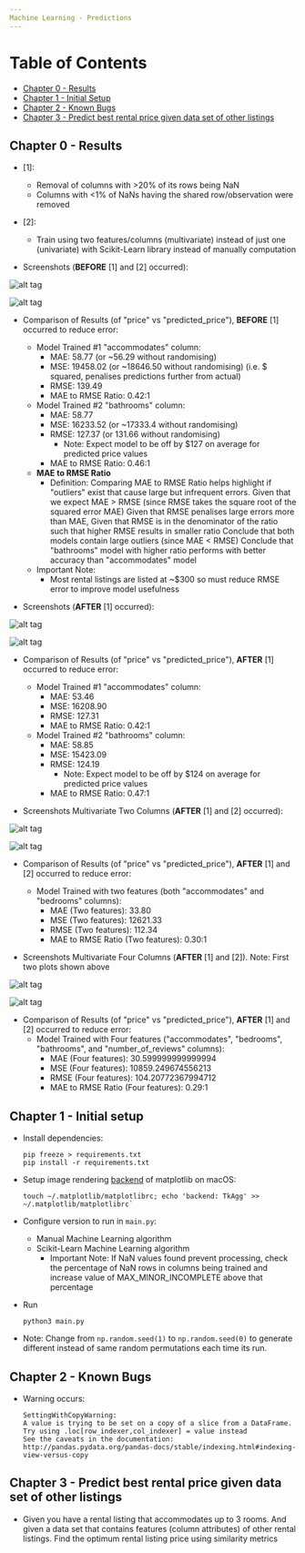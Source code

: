 ```yaml
---
Machine Learning - Predictions
---
```


# Table of Contents
  * [Chapter 0 - Results](#chapter-0)
  * [Chapter 1 - Initial Setup](#chapter-1)
  * [Chapter 2 - Known Bugs](#chapter-2)
  * [Chapter 3 - Predict best rental price given data set of other listings](#chapter-3)

## Chapter 0 - Results

* [1]:
    * Removal of columns with >20% of its rows being NaN
    * Columns with <1% of NaNs having the shared row/observation were removed

* [2]:
    * Train using two features/columns (multivariate) instead of just one (univariate) with Scikit-Learn library instead of manually computation

* Screenshots (**BEFORE** [1] and [2] occurred):

![alt tag](https://raw.githubusercontent.com/ltfschoen/ML-Predictions/master/screenshots/part1/screenshot_accommodates_feature_univariate.png)

![alt tag](https://raw.githubusercontent.com/ltfschoen/ML-Predictions/master/screenshots/part1/screenshot_bedrooms_feature_univariate.png)

* Comparison of Results (of "price" vs "predicted_price"), **BEFORE** [1] occurred to reduce error:
    * Model Trained #1 "accommodates" column:
        * MAE: 58.77 (or ~56.29 without randomising)
        * MSE: 19458.02 (or ~18646.50 without randomising) (i.e. $ squared, penalises predictions further from actual)
        * RMSE: 139.49
        * MAE to RMSE Ratio: 0.42:1
    * Model Trained #2 "bathrooms" column:
        * MAE: 58.77
        * MSE: 16233.52 (or ~17333.4 without randomising)
        * RMSE: 127.37 (or 131.66 without randomising)
            * Note: Expect model to be off by $127 on average for predicted price values
        * MAE to RMSE Ratio: 0.46:1
    * **MAE to RMSE Ratio**
        * Definition: Comparing MAE to RMSE Ratio helps highlight if "outliers" exist that cause large but infrequent errors.
        Given that we expect MAE > RMSE (since RMSE takes the square root of the squared error MAE)
        Given that RMSE penalises large errors more than MAE,
        Given that RMSE is in the denominator of the ratio such that higher RMSE results in smaller ratio
        Conclude that both models contain large outliers (since MAE < RMSE)
        Conclude that "bathrooms" model with higher ratio performs with better accuracy than "accommodates" model
    * Important Note:
        * Most rental listings are listed at ~$300 so must reduce RMSE error to improve model usefulness

* Screenshots (**AFTER** [1] occurred):

![alt tag](https://raw.githubusercontent.com/ltfschoen/ML-Predictions/master/screenshots/part2/screenshot_accommodates_feature_univariate_post_strip_and_normalisation.png)

![alt tag](https://raw.githubusercontent.com/ltfschoen/ML-Predictions/master/screenshots/part2/screenshot_bedrooms_feature_univariate_post_strip_and_normalisation.png)

* Comparison of Results (of "price" vs "predicted_price"), **AFTER** [1] occurred to reduce error:
    * Model Trained #1 "accommodates" column:
        * MAE: 53.46
        * MSE: 16208.90
        * RMSE: 127.31
        * MAE to RMSE Ratio: 0.42:1
    * Model Trained #2 "bathrooms" column:
        * MAE: 58.85
        * MSE: 15423.09
        * RMSE: 124.19
            * Note: Expect model to be off by $124 on average for predicted price values
        * MAE to RMSE Ratio: 0.47:1

* Screenshots Multivariate Two Columns (**AFTER** [1] and [2] occurred):

![alt tag](https://raw.githubusercontent.com/ltfschoen/ML-Predictions/master/screenshots/part3/screenshot_accommodates_feature_multivariate_post_strip_and_normalisation.png)

![alt tag](https://raw.githubusercontent.com/ltfschoen/ML-Predictions/master/screenshots/part3/screenshot_bedrooms_feature_multivariate_post_strip_and_normalisation_fix.png)

* Comparison of Results (of "price" vs "predicted_price"), **AFTER** [1] and [2] occurred to reduce error:
    * Model Trained with two features (both "accommodates" and "bedrooms" columns):
        * MAE (Two features): 33.80
        * MSE (Two features): 12621.33
        * RMSE (Two features): 112.34
        * MAE to RMSE Ratio (Two features): 0.30:1

* Screenshots Multivariate Four Columns (**AFTER** [1] and [2]). Note: First two plots shown above

![alt tag](https://raw.githubusercontent.com/ltfschoen/ML-Predictions/master/screenshots/part3/screenshot_bathrooms_feature_multivariate_post_strip_and_normalisation.png)

![alt tag](https://raw.githubusercontent.com/ltfschoen/ML-Predictions/master/screenshots/part3/screenshot_number_of_reviews_feature_multivariate_post_strip_and_normalisation.png)

* Comparison of Results (of "price" vs "predicted_price"), **AFTER** [1] and [2] occurred to reduce error:
    * Model Trained with Four features ("accommodates", "bedrooms", "bathrooms", and "number_of_reviews" columns):
        * MAE (Four features): 30.599999999999994
        * MSE (Four features): 10859.249674556213
        * RMSE (Four features): 104.20772367994712
        * MAE to RMSE Ratio (Four features): 0.29:1

## Chapter 1 - Initial setup <a id="chapter-1"></a>

* Install dependencies:
    ```
    pip freeze > requirements.txt
    pip install -r requirements.txt
    ```

* Setup image rendering [backend](http://matplotlib.org/faq/usage_faq.html#what-is-a-backend) of matplotlib on macOS:
    ```
    touch ~/.matplotlib/matplotlibrc; echo 'backend: TkAgg' >> ~/.matplotlib/matplotlibrc`
    ```

* Configure version to run in `main.py`:
    * Manual Machine Learning algorithm
    * Scikit-Learn Machine Learning algorithm
        * Important Note: If NaN values found prevent processing, check the percentage of
        NaN rows in columns being trained and increase value of MAX_MINOR_INCOMPLETE above that percentage

* Run
    ```
    python3 main.py
    ```

* Note: Change from `np.random.seed(1)` to `np.random.seed(0)` to generate different instead of
same random permutations each time its run.

## Chapter 2 - Known Bugs <a id="chapter-2"></a>

* Warning occurs:
    ```
    SettingWithCopyWarning:
    A value is trying to be set on a copy of a slice from a DataFrame.
    Try using .loc[row_indexer,col_indexer] = value instead
    See the caveats in the documentation: http://pandas.pydata.org/pandas-docs/stable/indexing.html#indexing-view-versus-copy
    ```

## Chapter 3 - Predict best rental price given data set of other listings <a id="chapter-3"></a>

* Given you have a rental listing that accommodates up to 3 rooms.
And given a data set that contains features (column attributes) of other rental listings.
Find the optimum rental listing price using similarity metrics

